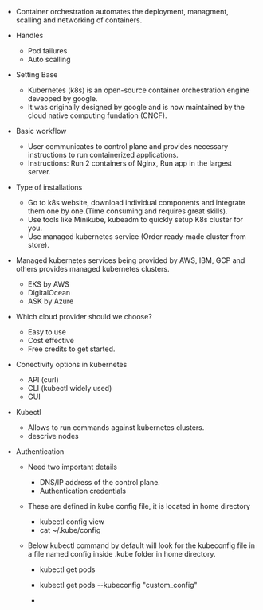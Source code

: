 - Container orchestration automates the deployment, managment, scalling and networking of containers.
- Handles
  - Pod failures
  - Auto scalling

- Setting Base
  - Kubernetes (k8s) is an open-source container orchestration engine deveoped by google.
  - It was originally designed by google and is now maintained by the cloud native computing fundation (CNCF).

- Basic workflow
  - User communicates to control plane and provides necessary instructions to run containerized applications.
  - Instructions: Run 2 containers of Nginx, Run app in the largest server.
 
- Type of installations
   - Go to k8s website, download individual components and integrate them one by one.(Time consuming and requires great skills).
   - Use tools like Minikube, kubeadm to quickly setup K8s cluster for you.
   - Use managed kubernetes service (Order ready-made cluster from store).

- Managed kubernetes services being provided by AWS, IBM, GCP and others provides managed kubernetes clusters.
   - EKS by AWS
   - DigitalOcean
   - ASK by Azure

- Which cloud provider should we choose?
   - Easy to use
   - Cost effective
   - Free credits to get started.

- Conectivity options in kubernetes
  - API  (curl)
  - CLI (kubectl widely used)
  - GUI

- Kubectl
   - Allows to run commands against kubernetes clusters.
   - descrive nodes

- Authentication
   - Need two important details
      - DNS/IP address of the control plane.
      - Authentication credentials
   - These are defined in kube config file, it is located in home directory
     - kubectl config view
     - cat ~/.kube/config

  - Below kubectl command by default will look for the kubeconfig file in a file named config inside .kube folder in home directory.
     - kubectl get pods
     - kubectl get pods --kubeconfig "custom_config"
    


      - 
  

 
  
  
